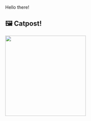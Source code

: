 Hello there!



## 🖼️ Catpost!

<sub>
    <img src="https://cdn2.thecatapi.com/images/8ik.jpg" height="256">
</sub>

